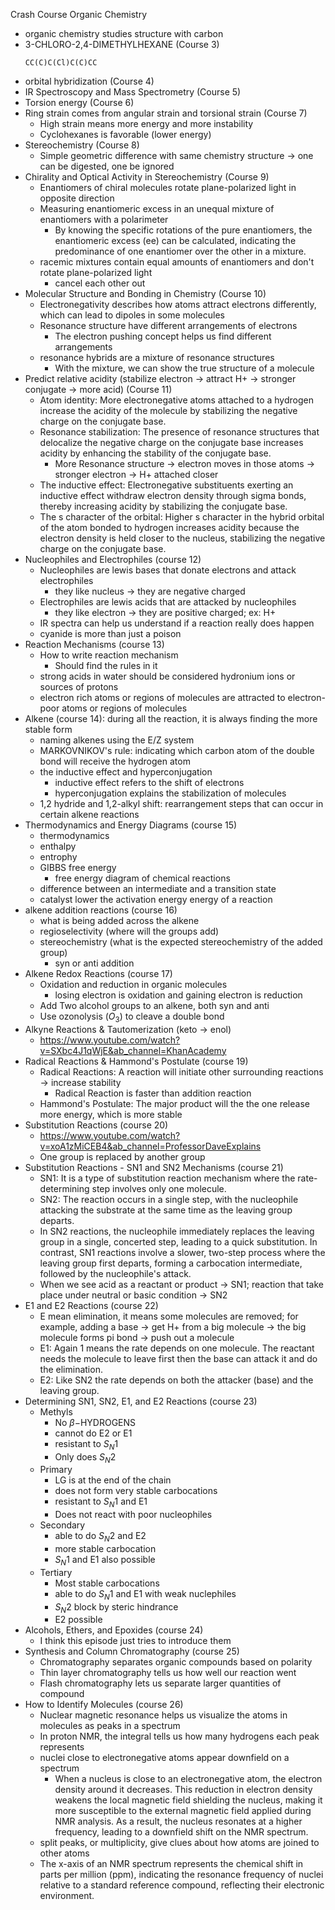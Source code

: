 Crash Course Organic Chemistry

* organic chemistry studies structure with carbon
* 3-CHLORO-2,4-DIMETHYLHEXANE (Course 3)
  ```smiles
  CC(C)C(Cl)C(C)CC
  ```
* orbital hybridization (Course 4)
* IR Spectroscopy and Mass Spectrometry (Course 5)
* Torsion energy (Course 6)
* Ring strain comes from angular strain and torsional strain (Course 7)
  * High strain means more energy and more instability
  * Cyclohexanes is favorable (lower energy)
* Stereochemistry (Course 8)
  * Simple geometric difference with same chemistry structure -> one can be digested, one be ignored
* Chirality and Optical Activity in Stereochemistry (Course 9)
  * Enantiomers of chiral molecules rotate plane-polarized light in opposite direction
  * Measuring enantiomeric excess in an unequal mixture of enantiomers with a polarimeter
    * By knowing the specific rotations of the pure enantiomers, the enantiomeric excess (ee) can be calculated, indicating the predominance of one enantiomer over the other in a mixture.
  * racemic mixtures contain equal amounts of enantiomers and don't rotate plane-polarized light
    * cancel each other out
* Molecular Structure and Bonding in Chemistry (Course 10)
  * Electronegativity describes how atoms attract electrons differently, which can lead to dipoles in some molecules
  * Resonance structure have different arrangements of electrons
    * The electron pushing concept helps us find different arrangements
  * resonance hybrids are a mixture of resonance structures
    * With the mixture, we can show the true structure of a molecule
* Predict relative acidity (stabilize electron -> attract H+ -> stronger conjugate -> more acid) (Course 11)
  * Atom identity: More electronegative atoms attached to a hydrogen increase the acidity of the molecule by stabilizing the negative charge on the conjugate base.
  * Resonance stabilization: The presence of resonance structures that delocalize the negative charge on the conjugate base increases acidity by enhancing the stability of the conjugate base.
    * More Resonance structure -> electron moves in those atoms -> stronger electron -> H+ attached closer
  * The inductive effect: Electronegative substituents exerting an inductive effect withdraw electron density through sigma bonds, thereby increasing acidity by stabilizing the conjugate base.
  * The s character of the orbital: Higher s character in the hybrid orbital of the atom bonded to hydrogen increases acidity because the electron density is held closer to the nucleus, stabilizing the negative charge on the conjugate base.
* Nucleophiles and Electrophiles (course 12)
  * Nucleophiles are lewis bases that donate electrons and attack electrophiles
    * they like nucleus -> they are negative charged
  * Electrophiles are lewis acids that are attacked by nucleophiles
    * they like electron -> they are positive charged; ex: H+
  * IR spectra can help us understand if a reaction really does happen
  * cyanide is more than just a poison
* Reaction Mechanisms (course 13)
  * How to write reaction mechanism
    * Should find the rules in it
  * strong acids in water should be considered hydronium ions or sources of protons
  * electron rich atoms or regions of molecules are attracted to electron-poor atoms or regions of molecules
* Alkene (course 14): during all the reaction, it is always finding the more stable form
  * naming alkenes using the E/Z system
  * MARKOVNIKOV's rule:  indicating which carbon atom of the double bond will receive the hydrogen atom
  * the inductive effect and hyperconjugation
    * inductive effect refers to the shift of electrons
    * hyperconjugation explains the stabilization of molecules
  * 1,2 hydride and 1,2-alkyl shift: rearrangement steps that can occur in certain alkene reactions
* Thermodynamics and Energy Diagrams (course 15)
  * thermodynamics
  * enthalpy
  * entrophy
  * GIBBS free energy
    * free energy diagram of chemical reactions
  * difference between an intermediate and a transition state
  * catalyst lower the activation energy energy of a reaction
* alkene addition reactions (course 16)
  * what is being added across the alkene
  * regioselectivity (where will the groups add)
  * stereochemistry (what is the expected stereochemistry of the added group)
    * syn or anti addition
* Alkene Redox Reactions (course 17)
  * Oxidation and reduction in organic molecules
    * losing electron is oxidation and gaining electron is reduction
  * Add Two alcohol groups to an alkene, both syn and anti
  * Use ozonolysis ($O_3$) to cleave a double bond
* Alkyne Reactions & Tautomerization (keto -> enol)
  * https://www.youtube.com/watch?v=SXbc4J1qWjE&ab_channel=KhanAcademy
* Radical Reactions & Hammond's Postulate (course 19)
  * Radical Reactions: A reaction will initiate other surrounding reactions -> increase stability
    * Radical Reaction is faster than addition reaction
  * Hammond's Postulate: The major product will the the one release more energy, which is more stable
* Substitution Reactions (course 20)
  * https://www.youtube.com/watch?v=xoA1zMiCEB4&ab_channel=ProfessorDaveExplains
  * One group is replaced by another group
* Substitution Reactions - SN1 and SN2 Mechanisms (course 21)
  * SN1: It is a type of substitution reaction mechanism where the rate-determining step involves only one molecule.
  * SN2: The reaction occurs in a single step, with the nucleophile attacking the substrate at the same time as the leaving group departs.
  * In SN2 reactions, the nucleophile immediately replaces the leaving group in a single, concerted step, leading to a quick substitution. In contrast, SN1 reactions involve a slower, two-step process where the leaving group first departs, forming a carbocation intermediate, followed by the nucleophile's attack.
  * When we see acid as a reactant or product -> SN1; reaction that take place under neutral or basic condition -> SN2
* E1 and E2 Reactions (course 22)
  * E mean elimination, it means some molecules are removed; for example, adding a base -> get H+ from a big molecule -> the big molecule forms pi bond -> push out a molecule
  * E1: Again 1 means the rate depends on one molecule. The reactant needs the molecule to leave first then the base can attack it and do the elimination.
  * E2: Like SN2 the rate depends on both the attacker (base) and the leaving group.
* Determining SN1, SN2, E1, and E2 Reactions (course 23)
  * Methyls
    * No $\beta-$HYDROGENS
    * cannot do E2 or E1
    * resistant to $S_N1$
    * Only does $S_N2$
  * Primary
    * LG is at the end of the chain
    * does not form very stable carbocations
    * resistant to $S_N1$ and E1
    * Does not react with poor nucleophiles
  * Secondary
    * able to do $S_N2$ and E2
    * more stable carbocation
    * $S_N1$ and E1 also possible
  * Tertiary
    * Most stable carbocations
    * able to do $S_N1$ and E1 with weak nuclephiles
    * $S_N2$ block by steric hindrance
    * E2 possible
* Alcohols, Ethers, and Epoxides (course 24)
  * I think this episode just tries to introduce them
* Synthesis and Column Chromatography (course 25)
  * Chromatography separates organic compounds based on polarity
  * Thin layer chromatography tells us how well our reaction went
  * Flash chromatography lets us separate larger quantities of compound
* How to Identify Molecules (course 26)
  * Nuclear magnetic resonance helps us visualize the atoms in molecules as peaks in a spectrum
  * In proton NMR, the integral tells us how many hydrogens each peak represents
  * nuclei close to electronegative atoms appear downfield on a spectrum
    * When a nucleus is close to an electronegative atom, the electron density around it decreases. This reduction in electron density weakens the local magnetic field shielding the nucleus, making it more susceptible to the external magnetic field applied during NMR analysis. As a result, the nucleus resonates at a higher frequency, leading to a downfield shift on the NMR spectrum.
  * split peaks, or multiplicity, give clues about how atoms are joined to other atoms
  * The x-axis of an NMR spectrum represents the chemical shift in parts per million (ppm), indicating the resonance frequency of nuclei relative to a standard reference compound, reflecting their electronic environment.
